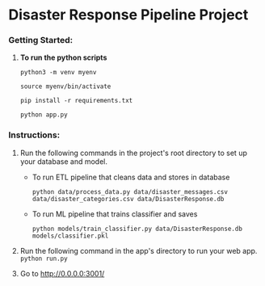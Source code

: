 # Disaster Response Pipeline Project


### Getting Started:
1. **To run the python scripts**
   
    ```
	python3 -m venv myenv  
    ```
    ```
	source myenv/bin/activate
    ```
    ```
	pip install -r requirements.txt
    ```
    ```
	python app.py
	```


### Instructions:
1. Run the following commands in the project's root directory to set up your database and model.

    - To run ETL pipeline that cleans data and stores in database
        ```
        python data/process_data.py data/disaster_messages.csv data/disaster_categories.csv data/DisasterResponse.db
        
        ```
    - To run ML pipeline that trains classifier and saves
        ```
        python models/train_classifier.py data/DisasterResponse.db models/classifier.pkl
        
        ```

2. Run the following command in the app's directory to run your web app.
    `python run.py`

3. Go to http://0.0.0.0:3001/



